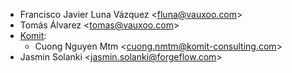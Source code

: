 - Francisco Javier Luna Vázquez \<<fluna@vauxoo.com>\>
- Tomás Álvarez \<<tomas@vauxoo.com>\>
- [Komit](https://komit-consulting.com/):
  - Cuong Nguyen Mtm \<<cuong.nmtm@komit-consulting.com>\>
- Jasmin Solanki \<<jasmin.solanki@forgeflow.com>\>